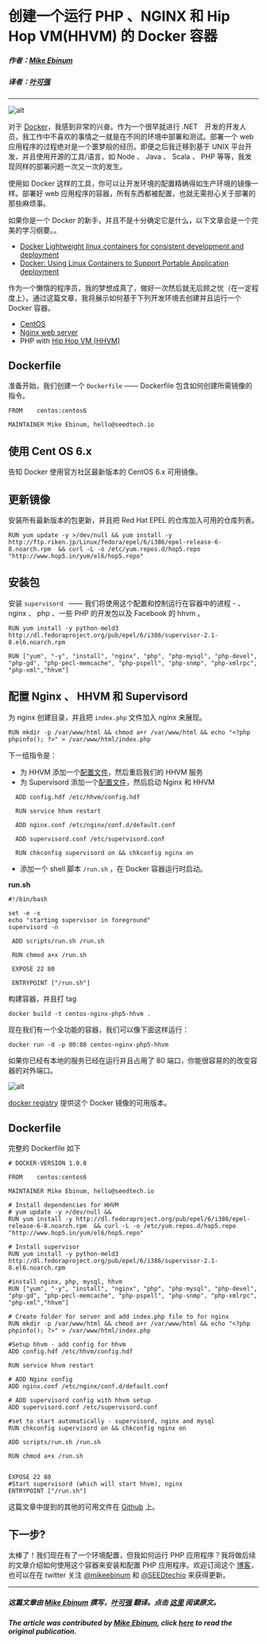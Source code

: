 # 创建一个运行 PHP 、NGINX 和 Hip Hop VM(HHVM) 的 Docker 容器

##### 作者：[Mike Ebinum](https://twitter.com/mikeebinum)

##### 译者：[叶可强](http://weibo.com/yeziyu)

---

![alt](http://resource.docker.cn/php-nginx-hhvm.png)

对于 [Docker](http://docker.io/)，我感到非常的兴奋。作为一个很早就进行 .NET　开发的开发人员，我工作中不喜欢的事情之一就是在不同的环境中部署和测试。部署一个 web 应用程序的过程绝对是一个噩梦般的经历。即便之后我迁移到基于 UNIX 平台开发，并且使用开源的工具/语言，如 Node 、 Java 、  Scala 、 PHP 等等，我发现同样的部署问题一次又一次的发生。

使用如 Docker 这样的工具，你可以让开发环境的配置精确得如生产环境的镜像一样。部署好 web 应用程序的容器，所有东西都被配置，也就无需担心关于部署的那些麻烦事。

如果你是一个 Docker 的新手，并且不是十分确定它是什么，以下文章会是一个完美的学习纲要。。

 - [Docker Lightweight linux containers for consistent development and deployment](http://www.linuxjournal.com/content/docker-lightweight-linux-containers-consistent-development-and-deployment)
 - [Docker: Using Linux Containers to Support Portable Application deployment](http://www.infoq.com/articles/docker-containers)

作为一个懒惰的程序员，我的梦想成真了，做好一次然后就无后顾之忧（在一定程度上）。通过这篇文章，我将展示如何基于下列开发环境去创建并且运行一个 Docker 容器。

 - [CentOS](http://www.centos.org/)
 - [Nginx web server](http://nginx.org/)
 - PHP with [Hip Hop VM (HHVM)](http://hhvm.com/)

## Dockerfile

准备开始，我们创建一个 ```Dockerfile``` —— Dockerfile 包含如何创建所需镜像的指令。

```
FROM    centos:centos6

MAINTAINER Mike Ebinum, hello@seedtech.io
```

## 使用 Cent OS 6.x

告知 Docker 使用官方社区最新版本的 CentOS 6.x  可用镜像。

## 更新镜像

安装所有最新版本的包更新，并且把 Red Hat EPEL 的仓库加入可用的仓库列表。

```
RUN yum update -y >/dev/null && yum install -y http://ftp.riken.jp/Linux/fedora/epel/6/i386/epel-release-6-8.noarch.rpm  && curl -L -o /etc/yum.repos.d/hop5.repo "http://www.hop5.in/yum/el6/hop5.repo"
```

## 安装包

安装 ```supervisord ``` —— 我们将使用这个配置和控制运行在容器中的进程 - 、 nginx 、 php 、一些 PHP 的开发包以及 Facebook 的 hhvm 。

```
RUN yum install -y python-meld3 http://dl.fedoraproject.org/pub/epel/6/i386/supervisor-2.1-8.el6.noarch.rpm

RUN ["yum", "-y", "install", "nginx", "php", "php-mysql", "php-devel", "php-gd", "php-pecl-memcache", "php-pspell", "php-snmp", "php-xmlrpc", "php-xml","hhvm"]
```

## 配置 Nginx 、 HHVM 和 Supervisord

为 nginx 创建目录，并且把 ```index.php``` 文件加入 nginx 来展现。

```
RUN mkdir -p /var/www/html && chmod a+r /var/www/html && echo "<?php phpinfo(); ?>" > /var/www/html/index.php
```

下一组指令是：

 - 为 HHVM 添加一个[配置文件](https://github.com/mebinum/dockerfiles/blob/master/centos-nginx-php-hhvm/config.hdf)，然后重启我们的 HHVM 服务
 - 为 Supervisord 添加一个[配置文件](https://github.com/mebinum/dockerfiles/blob/master/centos-nginx-php-hhvm/supervisord.conf)，然后启动 Nginx 和 HHVM
 
```
  ADD config.hdf /etc/hhvm/config.hdf 

  RUN service hhvm restart

  ADD nginx.conf /etc/nginx/conf.d/default.conf

  ADD supervisord.conf /etc/supervisord.conf

  RUN chkconfig supervisord on && chkconfig nginx on
```

 - 添加一个 shell 脚本 ```/run.sh``` ，在 Docker 容器运行时启动。

**run.sh**

```
#!/bin/bash
 
set -e -x
echo "starting supervisor in foreground"
supervisord -n
```
```
 ADD scripts/run.sh /run.sh

 RUN chmod a+x /run.sh 

 EXPOSE 22 80

 ENTRYPOINT ["/run.sh"]
```

构建容器，并且打 tag

```
docker build -t centos-nginx-php5-hhvm .
```

现在我们有一个全功能的容器，我们可以像下面这样运行：

```
docker run -d -p 80:80 centos-nginx-php5-hhvm
```

如果你已经有本地的服务已经在运行并且占用了 80 端口，你能很容易的的改变容器的对外端口。

![alt](http://resource.docker.cn/localhost-hiphop.png)

[docker registry](https://registry.hub.docker.com/u/mebinum/centos-nginx-php5-hhvm/) 提供这个 Docker 镜像的可用版本。

## Dockerfile

完整的 Dockerfile 如下

```
# DOCKER-VERSION 1.0.0
 
FROM    centos:centos6
 
MAINTAINER Mike Ebinum, hello@seedtech.io
 
# Install dependencies for HHVM
# yum update -y >/dev/null && 
RUN yum install -y http://dl.fedoraproject.org/pub/epel/6/i386/epel-release-6-8.noarch.rpm  && curl -L -o /etc/yum.repos.d/hop5.repo "http://www.hop5.in/yum/el6/hop5.repo"
 
# Install supervisor
RUN yum install -y python-meld3 http://dl.fedoraproject.org/pub/epel/6/i386/supervisor-2.1-8.el6.noarch.rpm
 
#install nginx, php, mysql, hhvm
RUN ["yum", "-y", "install", "nginx", "php", "php-mysql", "php-devel", "php-gd", "php-pecl-memcache", "php-pspell", "php-snmp", "php-xmlrpc", "php-xml","hhvm"]
 
# Create folder for server and add index.php file to for nginx
RUN mkdir -p /var/www/html && chmod a+r /var/www/html && echo "<?php phpinfo(); ?>" > /var/www/html/index.php
 
#Setup hhvm - add config for hhvm
ADD config.hdf /etc/hhvm/config.hdf 
 
RUN service hhvm restart
 
# ADD Nginx config
ADD nginx.conf /etc/nginx/conf.d/default.conf
 
# ADD supervisord config with hhvm setup
ADD supervisord.conf /etc/supervisord.conf
 
#set to start automatically - supervisord, nginx and mysql
RUN chkconfig supervisord on && chkconfig nginx on
 
ADD scripts/run.sh /run.sh
 
RUN chmod a+x /run.sh 
 
 
EXPOSE 22 80
#Start supervisord (which will start hhvm), nginx 
ENTRYPOINT ["/run.sh"]
```

这篇文章中提到的其他的可用文件在 [Github](http://github.com/mebinum/dockerfiles) 上。

## 下一步?

太棒了！我们现在有了一个环境配置，但我如何运行 PHP 应用程序？我将做后续的文章介绍如何使用这个容器来安装和配置 PHP 应用程序。欢迎订阅这个 [博客](https://www.tumblr.com/register/follow/seedtech)，也可以在在 twitter 关注 [@mikeebinum](https://twitter.com/mikeebinum) 和 [@SEEDtechio](https://twitter.com/seedtechio) 来获得更新。

***

##### 这篇文章由 [Mike Ebinum](https://twitter.com/mikeebinum) 撰写，[叶可强](http://weibo.com/yeziyu) 翻译。点击 [这里](http://blog.seedtech.io/post/91801062414/creating-a-docker-container-to-run-php-nginx-and-hip) 阅读原文。

##### The article was contributed by [Mike Ebinum](https://twitter.com/mikeebinum), click [here](http://blog.seedtech.io/post/91801062414/creating-a-docker-container-to-run-php-nginx-and-hip) to read the original publication.

